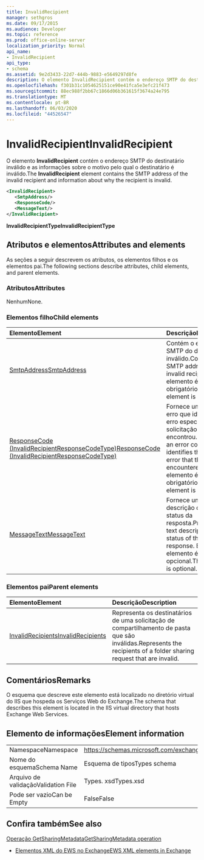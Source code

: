 ```yaml
---
title: InvalidRecipient
manager: sethgros
ms.date: 09/17/2015
ms.audience: Developer
ms.topic: reference
ms.prod: office-online-server
localization_priority: Normal
api_name:
- InvalidRecipient
api_type:
- schema
ms.assetid: 9e2d3433-22d7-444b-9883-e5649297d8fe
description: O elemento InvalidRecipient contém o endereço SMTP do destinatário inválido e as informações sobre o motivo pelo qual o destinatário é inválido.
ms.openlocfilehash: f301b31c1054625151ce90e41fca5e3efc21f473
ms.sourcegitcommit: 88ec988f2bb67c1866d06b361615f3674a24e795
ms.translationtype: MT
ms.contentlocale: pt-BR
ms.lasthandoff: 06/03/2020
ms.locfileid: "44526547"
---
```

# <a name="invalidrecipient"></a><span data-ttu-id="943e9-103">InvalidRecipient</span><span class="sxs-lookup"><span data-stu-id="943e9-103">InvalidRecipient</span></span>

<span data-ttu-id="943e9-104">O elemento **InvalidRecipient** contém o endereço SMTP do destinatário inválido e as informações sobre o motivo pelo qual o destinatário é inválido.</span><span class="sxs-lookup"><span data-stu-id="943e9-104">The **InvalidRecipient** element contains the SMTP address of the invalid recipient and information about why the recipient is invalid.</span></span> 
  
```XML
<InvalidRecipient>
   <SmtpAddress/>
   <ResponseCode/>
   <MessageText/>
</InvalidRecipient>

```

 <span data-ttu-id="943e9-105">**InvalidRecipientType**</span><span class="sxs-lookup"><span data-stu-id="943e9-105">**InvalidRecipientType**</span></span>
## <a name="attributes-and-elements"></a><span data-ttu-id="943e9-106">Atributos e elementos</span><span class="sxs-lookup"><span data-stu-id="943e9-106">Attributes and elements</span></span>

<span data-ttu-id="943e9-107">As seções a seguir descrevem os atributos, os elementos filhos e os elementos pai.</span><span class="sxs-lookup"><span data-stu-id="943e9-107">The following sections describe attributes, child elements, and parent elements.</span></span>
  
### <a name="attributes"></a><span data-ttu-id="943e9-108">Atributos</span><span class="sxs-lookup"><span data-stu-id="943e9-108">Attributes</span></span>

<span data-ttu-id="943e9-109">Nenhum</span><span class="sxs-lookup"><span data-stu-id="943e9-109">None.</span></span>
  
### <a name="child-elements"></a><span data-ttu-id="943e9-110">Elementos filho</span><span class="sxs-lookup"><span data-stu-id="943e9-110">Child elements</span></span>

|<span data-ttu-id="943e9-111">**Elemento**</span><span class="sxs-lookup"><span data-stu-id="943e9-111">**Element**</span></span>|<span data-ttu-id="943e9-112">**Descrição**</span><span class="sxs-lookup"><span data-stu-id="943e9-112">**Description**</span></span>|
|:-----|:-----|
|[<span data-ttu-id="943e9-113">SmtpAddress</span><span class="sxs-lookup"><span data-stu-id="943e9-113">SmtpAddress</span></span>](smtpaddress.md) <br/> |<span data-ttu-id="943e9-114">Contém o endereço SMTP do destinatário inválido.</span><span class="sxs-lookup"><span data-stu-id="943e9-114">Contains the SMTP address of the invalid recipient.</span></span> <span data-ttu-id="943e9-115">Este elemento é obrigatório.</span><span class="sxs-lookup"><span data-stu-id="943e9-115">This element is required.</span></span>  <br/> |
|[<span data-ttu-id="943e9-116">ResponseCode (InvalidRecipientResponseCodeType)</span><span class="sxs-lookup"><span data-stu-id="943e9-116">ResponseCode (InvalidRecipientResponseCodeType)</span></span>](responsecode-invalidrecipientresponsecodetype.md) <br/> |<span data-ttu-id="943e9-117">Fornece um código de erro que identifica o erro específico que a solicitação encontrou.</span><span class="sxs-lookup"><span data-stu-id="943e9-117">Provides an error code that identifies the specific error that the request encountered.</span></span> <span data-ttu-id="943e9-118">Este elemento é obrigatório.</span><span class="sxs-lookup"><span data-stu-id="943e9-118">This element is required.</span></span>  <br/> |
|[<span data-ttu-id="943e9-119">MessageText</span><span class="sxs-lookup"><span data-stu-id="943e9-119">MessageText</span></span>](messagetext.md) <br/> |<span data-ttu-id="943e9-120">Fornece uma descrição de texto do status da resposta.</span><span class="sxs-lookup"><span data-stu-id="943e9-120">Provides a text description of the status of the response.</span></span> <span data-ttu-id="943e9-121">Este elemento é opcional.</span><span class="sxs-lookup"><span data-stu-id="943e9-121">This element is optional.</span></span>  <br/> |
   
### <a name="parent-elements"></a><span data-ttu-id="943e9-122">Elementos pai</span><span class="sxs-lookup"><span data-stu-id="943e9-122">Parent elements</span></span>

|<span data-ttu-id="943e9-123">**Elemento**</span><span class="sxs-lookup"><span data-stu-id="943e9-123">**Element**</span></span>|<span data-ttu-id="943e9-124">**Descrição**</span><span class="sxs-lookup"><span data-stu-id="943e9-124">**Description**</span></span>|
|:-----|:-----|
|[<span data-ttu-id="943e9-125">InvalidRecipients</span><span class="sxs-lookup"><span data-stu-id="943e9-125">InvalidRecipients</span></span>](invalidrecipients.md) <br/> |<span data-ttu-id="943e9-126">Representa os destinatários de uma solicitação de compartilhamento de pasta que são inválidas.</span><span class="sxs-lookup"><span data-stu-id="943e9-126">Represents the recipients of a folder sharing request that are invalid.</span></span>  <br/> |
   
## <a name="remarks"></a><span data-ttu-id="943e9-127">Comentários</span><span class="sxs-lookup"><span data-stu-id="943e9-127">Remarks</span></span>

<span data-ttu-id="943e9-128">O esquema que descreve este elemento está localizado no diretório virtual do IIS que hospeda os Serviços Web do Exchange.</span><span class="sxs-lookup"><span data-stu-id="943e9-128">The schema that describes this element is located in the IIS virtual directory that hosts Exchange Web Services.</span></span>
  
## <a name="element-information"></a><span data-ttu-id="943e9-129">Elemento de informações</span><span class="sxs-lookup"><span data-stu-id="943e9-129">Element information</span></span>

|||
|:-----|:-----|
|<span data-ttu-id="943e9-130">Namespace</span><span class="sxs-lookup"><span data-stu-id="943e9-130">Namespace</span></span>  <br/> |https://schemas.microsoft.com/exchange/services/2006/types  <br/> |
|<span data-ttu-id="943e9-131">Nome do esquema</span><span class="sxs-lookup"><span data-stu-id="943e9-131">Schema Name</span></span>  <br/> |<span data-ttu-id="943e9-132">Esquema de tipos</span><span class="sxs-lookup"><span data-stu-id="943e9-132">Types schema</span></span>  <br/> |
|<span data-ttu-id="943e9-133">Arquivo de validação</span><span class="sxs-lookup"><span data-stu-id="943e9-133">Validation File</span></span>  <br/> |<span data-ttu-id="943e9-134">Types. xsd</span><span class="sxs-lookup"><span data-stu-id="943e9-134">Types.xsd</span></span>  <br/> |
|<span data-ttu-id="943e9-135">Pode ser vazio</span><span class="sxs-lookup"><span data-stu-id="943e9-135">Can be Empty</span></span>  <br/> |<span data-ttu-id="943e9-136">False</span><span class="sxs-lookup"><span data-stu-id="943e9-136">False</span></span>  <br/> |
   
## <a name="see-also"></a><span data-ttu-id="943e9-137">Confira também</span><span class="sxs-lookup"><span data-stu-id="943e9-137">See also</span></span>



[<span data-ttu-id="943e9-138">Operação GetSharingMetadata</span><span class="sxs-lookup"><span data-stu-id="943e9-138">GetSharingMetadata operation</span></span>](getsharingmetadata-operation.md)


- [<span data-ttu-id="943e9-139">Elementos XML do EWS no Exchange</span><span class="sxs-lookup"><span data-stu-id="943e9-139">EWS XML elements in Exchange</span></span>](ews-xml-elements-in-exchange.md)

